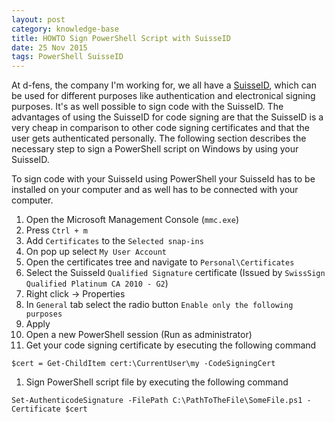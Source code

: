```yaml
---
layout: post
category: knowledge-base
title: HOWTO Sign PowerShell Script with SuisseID
date: 25 Nov 2015
tags: PowerShell SuisseID
---
```


At d-fens, the company I'm working for, we all have a [SuisseID](www.post.ch/suisseid‎), which can be used for different purposes like authentication and electronical signing purposes. It's as well possible to sign code with the SuisseID. The advantages of using the SuisseID for code signing are that the SuisseID is a very cheap in comparison to other code signing certificates and that the user gets authenticated personally. The following section describes the necessary step to sign a PowerShell script on Windows by using your SuisseID.

To sign code with your SuisseId using PowerShell your SuisseId has to be installed on your computer and as well has to be connected with your computer.

1. Open the Microsoft Management Console (`mmc.exe`)
1. Press `Ctrl + m`
1. Add `Certificates` to the `Selected snap-ins`
1. On pop up select `My User Account`
1. Open the certificates tree and navigate to `Personal\Certificates`
1. Select the SuisseId `Qualified Signature` certificate (Issued by `SwissSign Qualified Platinum CA 2010 - G2`)
1. Right click -> Properties
1. In `General` tab select the radio button `Enable only the following purposes`
1. Apply
1. Open a new PowerShell session (Run as administrator)
1. Get your code signing certificate by esecuting the following command
  ```PoSH
  $cert = Get-ChildItem cert:\CurrentUser\my -CodeSigningCert
  ```

1. Sign PowerShell script file by executing the following command
  ```PoSH
  Set-AuthenticodeSignature -FilePath C:\PathToTheFile\SomeFile.ps1 -Certificate $cert
  ```
